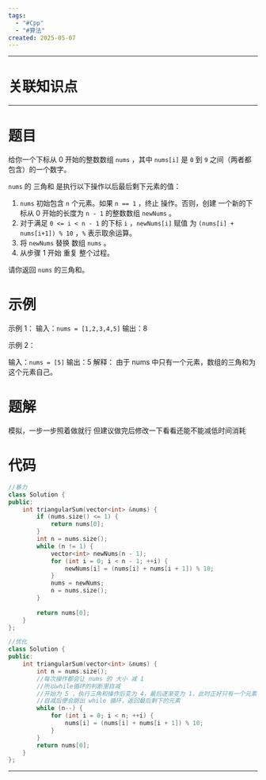 ```yaml
---
tags:
  - "#Cpp"
  - "#算法"
created: 2025-05-07
---
```


---
# 关联知识点



---
# 题目

给你一个下标从 0 开始的整数数组 `nums` ，其中 `nums[i]` 是 `0` 到 `9` 之间（两者都包含）的一个数字。

`nums` 的 三角和 是执行以下操作以后最后剩下元素的值：

1. `nums` 初始包含 `n` 个元素。如果 `n == 1` ，终止 操作。否则，创建 一个新的下标从 0 开始的长度为 `n - 1` 的整数数组 `newNums` 。
2. 对于满足 `0 <= i < n - 1` 的下标 `i` ，`newNums[i]` 赋值 为 `(nums[i] + nums[i+1]) % 10` ，`%` 表示取余运算。
3. 将 `newNums` 替换 数组 `nums` 。
4. 从步骤 1 开始 重复 整个过程。

请你返回 `nums` 的三角和。

# 示例

示例 1：
输入：`nums = [1,2,3,4,5]`
输出：8

示例 2：

输入：`nums = [5]`
输出：5
解释：
由于 nums 中只有一个元素，数组的三角和为这个元素自己。

# 题解

模拟，一步一步照着做就行
但建议做完后修改一下看看还能不能减低时间消耗

# 代码

```C++
//暴力
class Solution {  
public:  
    int triangularSum(vector<int> &nums) {  
        if (nums.size() <= 1) {  
            return nums[0];  
        }  
        int n = nums.size();  
        while (n != 1) {  
            vector<int> newNums(n - 1);  
            for (int i = 0; i < n - 1; ++i) {  
                newNums[i] = (nums[i] + nums[i + 1]) % 10;  
            }  
            nums = newNums;  
            n = nums.size();  
        }  
  
        return nums[0];  
    }  
};

//优化
class Solution {  
public:  
    int triangularSum(vector<int> &nums) {  
        int n = nums.size();  
  		//每次操作都会让 nums 的 大小 减 1
  		//所以while循环的判断里自减
  		//开始为 5 ，执行三角和操作后变为 4，最后逐渐变为 1，此时正好只有一个元素了
  		//自减后便会跳出 while 循环，返回最后剩下的元素
        while (n--) {  
            for (int i = 0; i < n; ++i) {  
                nums[i] = (nums[i] + nums[i + 1]) % 10;  
            }  
        }  
        return nums[0];  
    }  
};
```


---
